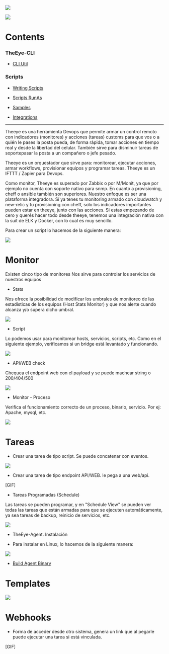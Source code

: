 [![](https://theeye.io/landpage/images/logo.png)](https://theeye.io)

![](https://github.com/patobas/docs/blob/master/eye.png)

# Contents

### TheEye-CLI

+ [CLI Util](https://github.com/theeye-io-team/theeye-docs/tree/master/cli)

### Scripts

+ [Writing Scripts](https://github.com/theeye-io-team/theeye-docs/tree/master/scripts/write.md)

+ [Scripts RunAs](https://github.com/theeye-io-team/theeye-docs/tree/master/scripts/runas.md)

+ [Samples](https://github.com/theeye-io-team/theeye-docs/tree/master/scripts)

+ [Integrations](https://github.com/theeye-io-team/theeye-docs/tree/master/integrations)

----

Theeye es una herramienta Devops que permite armar un control remoto con indicadores (monitores) y acciones (tareas) customs para que vos o a quién le pases la posta pueda, de forma rápida, tomar acciones en tiempo real y desde la libertad del celular. 
También sirve para disminuir tareas de soportepasar la posta a un compañero o jefe pesado.

Theeye es un orquestador que sirve para: monitorear, ejecutar acciones, armar workflows, provisionar equipos y programar tareas. 
Theeye es un IFTTT / Zapier para Devops.

Como monitor, Theeye es superado por Zabbix o por M/Monit, ya que por ejemplo no cuenta con soporte nativo para snmp.
En cuanto a provisioning, cheff o ansible también son superiores. Nuestro enfoque es ser una plataforma integradora. 
Sí ya tenes tu monitoring armado con cloudwatch y new-relic y tu provisioning con cheff,  solo los indicadores importantes pueden estar en theeye, junto con las acciones. 
Si estas empezando de cero y querés hacer todo desde theeye, tenemos una integración nativa con la suit de ELK y Docker, con lo cual es muy sencillo.


Para crear un script lo hacemos de la siguiente manera: 

![](https://github.com/patobas/docs/blob/master/script.gif)




# Monitor

Existen cinco tipo de monitores
Nos sirve para controlar los servicios de nuestros equipos


+ Stats

Nos ofrece la posibilidad de modificar los umbrales de monitoreo de 
las estadísticas de los equipos (Host Stats Monitor) y que nos alerte cuando alcanza 
y/o supera dicho umbral.

![](https://github.com/patobas/docs/blob/master/monitor_stats.gif)

+ Script

Lo podemos usar para monitorear hosts, servicios, scripts, etc. 
Como en el siguiente ejemplo, verificamos si un bridge está levantado y funcionando.

![](https://github.com/patobas/docs/blob/master/monitor_script.gif)


+ API/WEB check

Chequea el endpoint web con el payload y se puede machear string o 200/404/500

![](https://github.com/patobas/docs/blob/master/web_api.gif)


+ Monitor - Proceso

Verifica el funcionamiento correcto de un proceso, binario, servicio. Por ej: Apache, mysql, etc.

![](https://github.com/patobas/docs/blob/master/monitor_process.gif)


# Tareas

+ Crear una tarea de tipo script. Se puede concatenar con eventos.

![](https://github.com/patobas/docs/blob/master/task-script.gif)


+ Crear una tarea de tipo endpoint API/WEB. le pega a una web/api.

[GIF]


+ Tareas Programadas (Schedule)

Las tareas se pueden programar, y en "Schedule View" se pueden ver todas las tareas que están armadas
para que se ejecuten automáticamente, ya sea tareas de backup, reinicio de servicios, etc.

![](https://github.com/patobas/docs/blob/master/schedule.gif)


+ TheEye-Agent. Instalación

+ Para instalar en Linux, lo hacemos de la siguiente manera:

![](https://github.com/patobas/docs/blob/master/install_agent.gif)

+ [Build Agent Binary](https://github.com/theeye-io-team/theeye-docs/tree/master/agent/binary_build.md)

# Templates

![](https://github.com/patobas/docs/blob/master/template.gif)

# Webhooks
+ Forma de acceder desde otro sistema, genera un link que al pegarle puede ejecutar una tarea si está vinculada.

[GIF]
